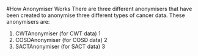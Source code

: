 #How Anonymiser Works
There are three different anonymisers that have been created to anonymise three different types of cancer data. These anonymisers are:
1. CWTAnonymiser (for CWT data) 1
2. COSDAnonymiser (for COSD data) 2
3. SACTAnonymiser (for SACT data) 3